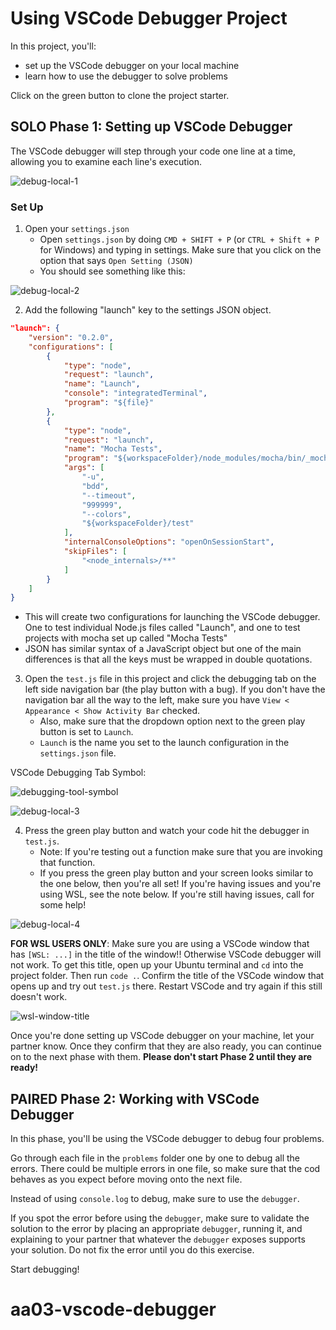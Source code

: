 
# Using VSCode Debugger Project

In this project, you'll:

* set up the VSCode debugger on your local machine
* learn how to use the debugger to solve problems

Click on the green button to clone the project starter.

## SOLO Phase 1: Setting up VSCode Debugger

The VSCode debugger will step through your code one line at a time, allowing you
to examine each line's execution.

![debug-local-1]

### Set Up

1. Open your `settings.json`
   * Open `settings.json` by doing `CMD + SHIFT + P` (or `CTRL + Shift + P` for
   Windows) and typing in settings. Make sure that you click on the option that
   says `Open Setting (JSON)`
   * You should see something like this:


![debug-local-2]

2. Add the following "launch" key to the settings JSON object.

```json
"launch": {
    "version": "0.2.0",
    "configurations": [
        {
            "type": "node",
            "request": "launch",
            "name": "Launch",
            "console": "integratedTerminal",
            "program": "${file}"
        },
        {
            "type": "node",
            "request": "launch",
            "name": "Mocha Tests",
            "program": "${workspaceFolder}/node_modules/mocha/bin/_mocha",
            "args": [
                "-u",
                "bdd",
                "--timeout",
                "999999",
                "--colors",
                "${workspaceFolder}/test"
            ],
            "internalConsoleOptions": "openOnSessionStart",
            "skipFiles": [
                "<node_internals>/**"
            ]
        }
    ]
}
```

* This will create two configurations for launching the VSCode debugger.
  One to test individual Node.js files called "Launch", and one to test projects
  with mocha set up called "Mocha Tests"
* JSON has similar syntax of a JavaScript object but one of the main differences
  is that all the keys must be wrapped in double quotations.

3. Open the `test.js` file in this project and click the debugging tab on the
   left side navigation bar (the play button with a bug). If you don't have the
   navigation bar all the way to the left, make sure you have `View < Appearance
   < Show Activity Bar` checked.
   * Also, make sure that the dropdown option next to the green play button is
     set to `Launch`.
   * `Launch` is the name you set to the launch configuration in the
     `settings.json` file.

VSCode Debugging Tab Symbol:

![debugging-tool-symbol]

![debug-local-3]

4. Press the green play button and watch your code hit the debugger in
   `test.js`.
   * Note: If you're testing out a function make sure that you are invoking that
     function.
   * If you press the green play button and your screen looks similar to the one
     below, then you're all set! If you're having issues and you're using WSL,
     see the note below. If you're still having issues, call for some help!

![debug-local-4]

**FOR WSL USERS ONLY**: Make sure you are using a VSCode window that has
`[WSL: ...]` in the title of the window!! Otherwise VSCode debugger will not
work. To get this title, open up your Ubuntu terminal and `cd` into the project
folder. Then run `code .`. Confirm the title of the VSCode window that opens up
and try out `test.js` there. Restart VSCode and try again if this still doesn't
work.

![wsl-window-title]

Once you're done setting up VSCode debugger on your machine, let your partner
know. Once they confirm that they are also ready, you can continue on to the
next phase with them. **Please don't start Phase 2 until they are ready!**

## PAIRED Phase 2: Working with VSCode Debugger

In this phase, you'll be using the VSCode debugger to debug four problems.

Go through each file in the `problems` folder one by one to debug all the
errors. There could be multiple errors in one file, so make sure that the cod
behaves as you expect before moving onto the next file.

Instead of using `console.log` to debug, make sure to use the `debugger`.

If you spot the error before using the `debugger`, make sure to validate the
solution to the error by placing an appropriate `debugger`, running it, and
explaining to your partner that whatever the `debugger` exposes supports your
solution. Do not fix the error until you do this exercise.

Start debugging!

[debug-local-1]: https://appacademy-open-assets.s3-us-west-1.amazonaws.com/Modular-Curriculum/content/javascript/nodejs/vscode-debugger/debug_local_1.png
[debug-local-2]: https://appacademy-open-assets.s3-us-west-1.amazonaws.com/Modular-Curriculum/content/javascript/nodejs/vscode-debugger/debug_local_2.png
[debugging-tool-symbol]: https://appacademy-open-assets.s3-us-west-1.amazonaws.com/Modular-Curriculum/content/javascript/nodejs/vscode-debugger/debugging-tool-symbol.png
[debug-local-3]: https://appacademy-open-assets.s3-us-west-1.amazonaws.com/Modular-Curriculum/content/javascript/nodejs/vscode-debugger/debug_local_3.png
[debug-local-4]: https://appacademy-open-assets.s3-us-west-1.amazonaws.com/Modular-Curriculum/content/javascript/nodejs/vscode-debugger/debug_local_4.png
[wsl-window-title]: https://appacademy-open-assets.s3-us-west-1.amazonaws.com/Modular-Curriculum/content/javascript/nodejs/vscode-debugger/wsl-window-title.png
# aa03-vscode-debugger
